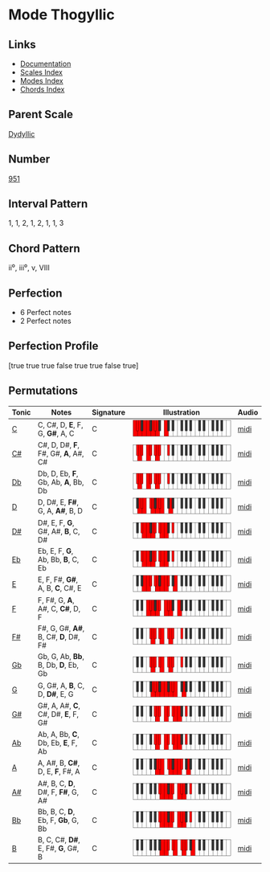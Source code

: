 # Mode Thogyllic

## Links

- [Documentation](README.md)
- [Scales Index](Scales.md)
- [Modes Index](Modes.md)
- [Chords Index](Chords.md)

## Parent Scale

[Dydyllic](ScaleDydyllic.md)

## Number

[951](https://ianring.com/musictheory/scales/951)

## Interval Pattern

1, 1, 2, 1, 2, 1, 1, 3

## Chord Pattern

ii⁰, iii⁰, v, VIII

## Perfection

- 6 Perfect notes
- 2 Perfect notes

## Perfection Profile

[true true true false true true false true]

## Permutations

| Tonic | Notes | Signature | Illustration | Audio |
|-------|-------|-----------|--------------|-------|
| [C](ModeCNaturalThogyllic.md) | C, C#, D, **E**, F, G, **G#**, A, C | C | ![CNaturalThogyllic](ModeCNaturalThogyllic.png) | [midi](https://github.com/edipermadi/music/blob/main/docs/ModeCNaturalThogyllic.mid?raw=true) |
| [C#](ModeCSharpThogyllic.md) | C#, D, D#, **F**, F#, G#, **A**, A#, C# | C | ![CSharpThogyllic](ModeCSharpThogyllic.png) | [midi](https://github.com/edipermadi/music/blob/main/docs/ModeCSharpThogyllic.mid?raw=true) |
| [Db](ModeDFlatThogyllic.md) | Db, D, Eb, **F**, Gb, Ab, **A**, Bb, Db | C | ![DFlatThogyllic](ModeDFlatThogyllic.png) | [midi](https://github.com/edipermadi/music/blob/main/docs/ModeDFlatThogyllic.mid?raw=true) |
| [D](ModeDNaturalThogyllic.md) | D, D#, E, **F#**, G, A, **A#**, B, D | C | ![DNaturalThogyllic](ModeDNaturalThogyllic.png) | [midi](https://github.com/edipermadi/music/blob/main/docs/ModeDNaturalThogyllic.mid?raw=true) |
| [D#](ModeDSharpThogyllic.md) | D#, E, F, **G**, G#, A#, **B**, C, D# | C | ![DSharpThogyllic](ModeDSharpThogyllic.png) | [midi](https://github.com/edipermadi/music/blob/main/docs/ModeDSharpThogyllic.mid?raw=true) |
| [Eb](ModeEFlatThogyllic.md) | Eb, E, F, **G**, Ab, Bb, **B**, C, Eb | C | ![EFlatThogyllic](ModeEFlatThogyllic.png) | [midi](https://github.com/edipermadi/music/blob/main/docs/ModeEFlatThogyllic.mid?raw=true) |
| [E](ModeENaturalThogyllic.md) | E, F, F#, **G#**, A, B, **C**, C#, E | C | ![ENaturalThogyllic](ModeENaturalThogyllic.png) | [midi](https://github.com/edipermadi/music/blob/main/docs/ModeENaturalThogyllic.mid?raw=true) |
| [F](ModeFNaturalThogyllic.md) | F, F#, G, **A**, A#, C, **C#**, D, F | C | ![FNaturalThogyllic](ModeFNaturalThogyllic.png) | [midi](https://github.com/edipermadi/music/blob/main/docs/ModeFNaturalThogyllic.mid?raw=true) |
| [F#](ModeFSharpThogyllic.md) | F#, G, G#, **A#**, B, C#, **D**, D#, F# | C | ![FSharpThogyllic](ModeFSharpThogyllic.png) | [midi](https://github.com/edipermadi/music/blob/main/docs/ModeFSharpThogyllic.mid?raw=true) |
| [Gb](ModeGFlatThogyllic.md) | Gb, G, Ab, **Bb**, B, Db, **D**, Eb, Gb | C | ![GFlatThogyllic](ModeGFlatThogyllic.png) | [midi](https://github.com/edipermadi/music/blob/main/docs/ModeGFlatThogyllic.mid?raw=true) |
| [G](ModeGNaturalThogyllic.md) | G, G#, A, **B**, C, D, **D#**, E, G | C | ![GNaturalThogyllic](ModeGNaturalThogyllic.png) | [midi](https://github.com/edipermadi/music/blob/main/docs/ModeGNaturalThogyllic.mid?raw=true) |
| [G#](ModeGSharpThogyllic.md) | G#, A, A#, **C**, C#, D#, **E**, F, G# | C | ![GSharpThogyllic](ModeGSharpThogyllic.png) | [midi](https://github.com/edipermadi/music/blob/main/docs/ModeGSharpThogyllic.mid?raw=true) |
| [Ab](ModeAFlatThogyllic.md) | Ab, A, Bb, **C**, Db, Eb, **E**, F, Ab | C | ![AFlatThogyllic](ModeAFlatThogyllic.png) | [midi](https://github.com/edipermadi/music/blob/main/docs/ModeAFlatThogyllic.mid?raw=true) |
| [A](ModeANaturalThogyllic.md) | A, A#, B, **C#**, D, E, **F**, F#, A | C | ![ANaturalThogyllic](ModeANaturalThogyllic.png) | [midi](https://github.com/edipermadi/music/blob/main/docs/ModeANaturalThogyllic.mid?raw=true) |
| [A#](ModeASharpThogyllic.md) | A#, B, C, **D**, D#, F, **F#**, G, A# | C | ![ASharpThogyllic](ModeASharpThogyllic.png) | [midi](https://github.com/edipermadi/music/blob/main/docs/ModeASharpThogyllic.mid?raw=true) |
| [Bb](ModeBFlatThogyllic.md) | Bb, B, C, **D**, Eb, F, **Gb**, G, Bb | C | ![BFlatThogyllic](ModeBFlatThogyllic.png) | [midi](https://github.com/edipermadi/music/blob/main/docs/ModeBFlatThogyllic.mid?raw=true) |
| [B](ModeBNaturalThogyllic.md) | B, C, C#, **D#**, E, F#, **G**, G#, B | C | ![BNaturalThogyllic](ModeBNaturalThogyllic.png) | [midi](https://github.com/edipermadi/music/blob/main/docs/ModeBNaturalThogyllic.mid?raw=true) |
